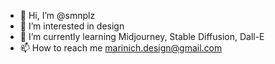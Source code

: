 - 👋 Hi, I’m @smnplz
- 👀 I’m interested in design 
- 🌱 I’m currently learning Midjourney, Stable Diffusion, Dall-E
- 📫 How to reach me marinich.design@gmail.com
